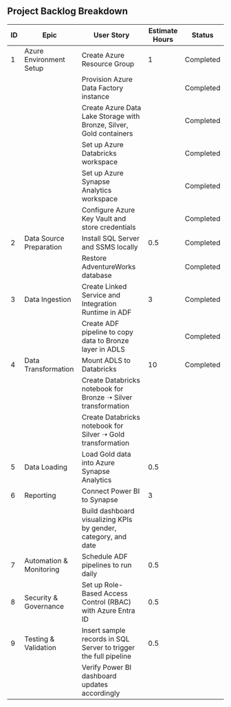 ## Project Backlog Breakdown

| ID  | Epic                     | User Story                                                         | Estimate Hours | Status     |
|-----|--------------------------|----------------------------------------------------------------------|----------------|------------|
| 1   | Azure Environment Setup  | Create Azure Resource Group                                         | 1              | Completed  |
|     |                          | Provision Azure Data Factory instance                               |                | Completed  |
|     |                          | Create Azure Data Lake Storage with Bronze, Silver, Gold containers |                | Completed  |
|     |                          | Set up Azure Databricks workspace                                   |                | Completed  |
|     |                          | Set up Azure Synapse Analytics workspace                            |                | Completed  |
|     |                          | Configure Azure Key Vault and store credentials                     |                | Completed  |
| 2   | Data Source Preparation  | Install SQL Server and SSMS locally                                 | 0.5            | Completed  |
|     |                          | Restore AdventureWorks database                                     |                | Completed  |
| 3   | Data Ingestion           | Create Linked Service and Integration Runtime in ADF                | 3              | Completed  |
|     |                          | Create ADF pipeline to copy data to Bronze layer in ADLS            |                | Completed       |
| 4   | Data Transformation      | Mount ADLS to Databricks                                            | 10             | Completed            |
|     |                          | Create Databricks notebook for Bronze ➝ Silver transformation       |                |            |
|     |                          | Create Databricks notebook for Silver ➝ Gold transformation         |                |            |
| 5   | Data Loading             | Load Gold data into Azure Synapse Analytics                         | 0.5            |            |
| 6   | Reporting                | Connect Power BI to Synapse                                         | 3              |            |
|     |                          | Build dashboard visualizing KPIs by gender, category, and date      |                |            |
| 7   | Automation & Monitoring  | Schedule ADF pipelines to run daily                                 | 0.5            |            |
| 8   | Security & Governance    | Set up Role-Based Access Control (RBAC) with Azure Entra ID         | 0.5            |            |
| 9   | Testing & Validation     | Insert sample records in SQL Server to trigger the full pipeline    | 0.5            |            |
|     |                          | Verify Power BI dashboard updates accordingly                       |                |            |

